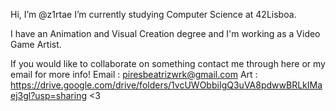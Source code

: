 Hi, I’m @z1rtae
I’m currently studying Computer Science at 42Lisboa. 

I have an Animation and Visual Creation degree and I'm working as a Video Game Artist.



If you would like to collaborate on something contact me through here or my email for more info!
Email : piresbeatrizwrk@gmail.com
Art : https://drive.google.com/drive/folders/1vcUWObbiIgQ3uVA8pdwwBRLkIMaej3gl?usp=sharing
<3

<!---
z1rtaee/z1rtaee is a ✨ special ✨ repository because its `README.md` (this file) appears on your GitHub profile.
You can click the Preview link to take a look at your changes.
--->
